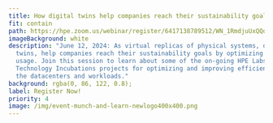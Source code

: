 ```yaml
---
title: How digital twins help companies reach their sustainability goals
fit: contain
path: https://hpe.zoom.us/webinar/register/6417138789512/WN_1RmdjuUxQQqEBKV6AiUNjA
imageBackground: white
description: "June 12, 2024: As virtual replicas of physical systems, digital
  twins, help companies reach their sustainability goals by optimizing resource
  usage. Join this session to learn about some of the on-going HPE Labs and
  Technology Incubations projects for optimizing and improving efficiency across
  the datacenters and workloads."
background: rgba(0, 86, 122, 0.8);
label: Register Now!
priority: 4
image: /img/event-munch-and-learn-newlogo400x400.png
---
```

